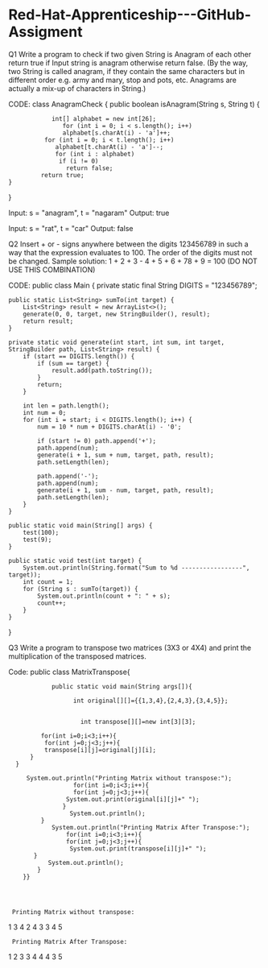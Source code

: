 # Red-Hat-Apprenticeship---GitHub-Assigment



 Q1   Write a program to check if two given String is Anagram of each other return true if Input
      string is anagram otherwise return false. (By the way, two String is called anagram, if
       they contain the same characters but in different order e.g. army and mary, stop and
        pots, etc. Anagrams are actually a mix-up of characters in String.) 
        
        

 CODE:   class AnagramCheck {
        public boolean isAnagram(String s, String t) {
                  
                int[] alphabet = new int[26];
                   for (int i = 0; i < s.length(); i++)
                   alphabet[s.charAt(i) - 'a']++;
              for (int i = 0; i < t.length(); i++) 
                 alphabet[t.charAt(i) - 'a']--;
                 for (int i : alphabet)
                  if (i != 0)
                    return false;
             return true;
    }
}


Input: s = "anagram", t = "nagaram"
Output: true

Input: s = "rat", t = "car"
Output: false




 Q2   Insert + or - signs anywhere between the digits 123456789 in such a way that the
      expression evaluates to 100. The order of the digits must not be changed.
      Sample solution: 1 + 2 + 3 - 4 + 5 + 6 + 78 + 9 = 100 (DO NOT USE THIS
      COMBINATION)
      
      
 CODE:     public class Main {
           private static final String DIGITS = "123456789";
    
    public static List<String> sumTo(int target) {
        List<String> result = new ArrayList<>();
        generate(0, 0, target, new StringBuilder(), result);
        return result;
    }
    
    private static void generate(int start, int sum, int target, StringBuilder path, List<String> result) {
        if (start == DIGITS.length()) {
            if (sum == target) {
                result.add(path.toString());
            }
            return;
        }
        
        int len = path.length();
        int num = 0;
        for (int i = start; i < DIGITS.length(); i++) {
            num = 10 * num + DIGITS.charAt(i) - '0';
            
            if (start != 0) path.append('+');
            path.append(num);
            generate(i + 1, sum + num, target, path, result);
            path.setLength(len);
            
            path.append('-');
            path.append(num);
            generate(i + 1, sum - num, target, path, result);
            path.setLength(len);
        }
    }
    
    public static void main(String[] args) {
        test(100);
        test(9);
    }
    
    public static void test(int target) {
        System.out.println(String.format("Sum to %d -----------------", target));
        int count = 1;
        for (String s : sumTo(target)) {
            System.out.println(count + ": " + s);
            count++;
        }
    }
}



 Q3   Write a program to transpose two matrices (3X3 or 4X4) and print the multiplication of
       the transposed matrices.



Code:        public class MatrixTranspose{  

                public static void main(String args[]){  

                      int original[][]={{1,3,4},{2,4,3},{3,4,5}};    
    

                        int transpose[][]=new int[3][3];  
           
             for(int i=0;i<3;i++){    
              for(int j=0;j<3;j++){    
              transpose[i][j]=original[j][i];  
          }    
      }    
  
         System.out.println("Printing Matrix without transpose:");  
                      for(int i=0;i<3;i++){    
                      for(int j=0;j<3;j++){    
                    System.out.print(original[i][j]+" ");    
                   }    
                     System.out.println(); 
             }    
                System.out.println("Printing Matrix After Transpose:");  
                    for(int i=0;i<3;i++){    
                    for(int j=0;j<3;j++){    
                     System.out.print(transpose[i][j]+" ");    
           }    
               System.out.println();    
            }    
        }}  




     Printing Matrix without transpose:
1 3 4 
2 4 3 
3 4 5 

     Printing Matrix After Transpose:
1 2 3 
3 4 4 
4 3 5 

